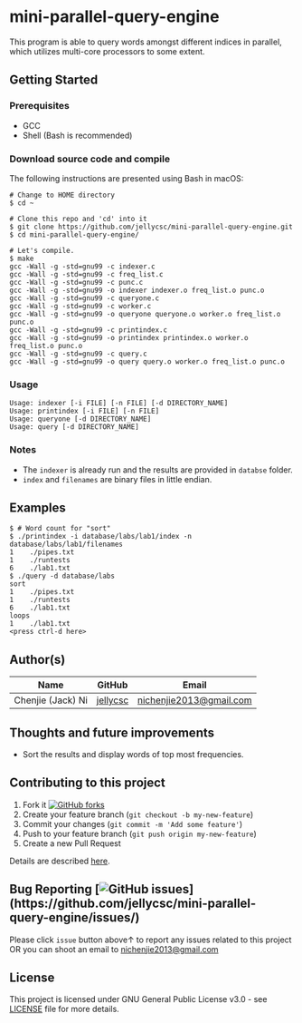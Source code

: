 # mini-parallel-query-engine
This program is able to query words amongst different indices in parallel, which utilizes multi-core processors to some extent.

## Getting Started

### Prerequisites

* GCC
* Shell (Bash is recommended)

### Download source code and compile
The following instructions are presented using Bash in macOS:
```
# Change to HOME directory
$ cd ~

# Clone this repo and 'cd' into it
$ git clone https://github.com/jellycsc/mini-parallel-query-engine.git
$ cd mini-parallel-query-engine/

# Let's compile.
$ make
gcc -Wall -g -std=gnu99 -c indexer.c
gcc -Wall -g -std=gnu99 -c freq_list.c
gcc -Wall -g -std=gnu99 -c punc.c
gcc -Wall -g -std=gnu99 -o indexer indexer.o freq_list.o punc.o
gcc -Wall -g -std=gnu99 -c queryone.c
gcc -Wall -g -std=gnu99 -c worker.c
gcc -Wall -g -std=gnu99 -o queryone queryone.o worker.o freq_list.o punc.o
gcc -Wall -g -std=gnu99 -c printindex.c
gcc -Wall -g -std=gnu99 -o printindex printindex.o worker.o freq_list.o punc.o
gcc -Wall -g -std=gnu99 -c query.c
gcc -Wall -g -std=gnu99 -o query query.o worker.o freq_list.o punc.o
```

### Usage
```
Usage: indexer [-i FILE] [-n FILE] [-d DIRECTORY_NAME]
Usage: printindex [-i FILE] [-n FILE]
Usage: queryone [-d DIRECTORY_NAME]
Usage: query [-d DIRECTORY_NAME]
```

### Notes 
* The `indexer` is already run and the results are provided in `databse` folder.
* `index` and `filenames` are binary files in little endian.

## Examples
```
$ # Word count for "sort"
$ ./printindex -i database/labs/lab1/index -n database/labs/lab1/filenames 
1    ./pipes.txt
1    ./runtests
6    ./lab1.txt
$ ./query -d database/labs
sort
1    ./pipes.txt
1    ./runtests
6    ./lab1.txt
loops
1    ./lab1.txt
<press ctrl-d here>
```

## Author(s)

| Name                    | GitHub                                     | Email
| ----------------------- | ------------------------------------------ | -------------------------
| Chenjie (Jack) Ni       | [jellycsc](https://github.com/jellycsc)    | nichenjie2013@gmail.com

## Thoughts and future improvements

* Sort the results and display words of top most frequencies.

## Contributing to this project

1. Fork it [![GitHub forks](https://img.shields.io/github/forks/jellycsc/mini-parallel-query-engine.svg?style=social&label=Fork&maxAge=2592000)](https://github.com/jellycsc/mini-parallel-query-engine/fork)
2. Create your feature branch (`git checkout -b my-new-feature`)
3. Commit your changes (`git commit -m 'Add some feature'`)
4. Push to your feature branch (`git push origin my-new-feature`)
5. Create a new Pull Request

Details are described [here](https://git-scm.com/book/en/v2/GitHub-Contributing-to-a-Project).

## Bug Reporting [![GitHub issues](https://img.shields.io/github/issues/jellycsc/mini-parallel-query-engine.svg?)](https://github.com/jellycsc/mini-parallel-query-engine/issues/)

Please click `issue` button above↑ to report any issues related to this project  
OR you can shoot an email to <nichenjie2013@gmail.com>

## License
This project is licensed under GNU General Public License v3.0 - see [LICENSE](LICENSE) file for more details.
